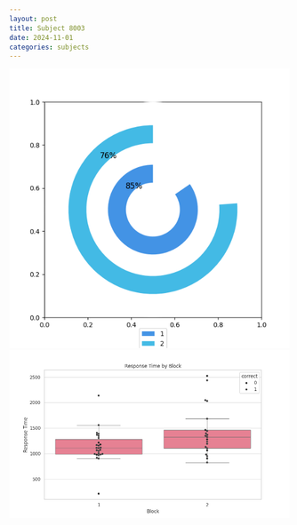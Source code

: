 ```yaml
---
layout: post
title: Subject 8003
date: 2024-11-01
categories: subjects
---
```


![](data/8003/run-7/8003__acc_test.png)
![](data/8003/run-7/8003_rt.png)
